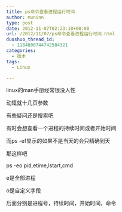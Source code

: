```yaml
---
title: ps命令查看进程运行时间
author: muninn
type: post
date: 2012-11-07T02:23:18+00:00
url: /2012/11/07/ps命令查看进程运行时间.html
duoshuo_thread_id:
  - 1184800744742584321
categories:
  - 技术
tags:
  - Linux

---
```

linux的man手册经常很没人性
  
动辄就十几页参数
  
有些疑问还是搜索吧

有时会想查看一个进程的持续时间或者开始时间
  
而ps -ef显示的如果不是当天的会只精确到天
  
那这样吧
  
ps -eo pid,etime,lstart,cmd
  
e是全部进程
  
o是自定义字段
  
后面分别是进程号，持续时间，开始时间，命令